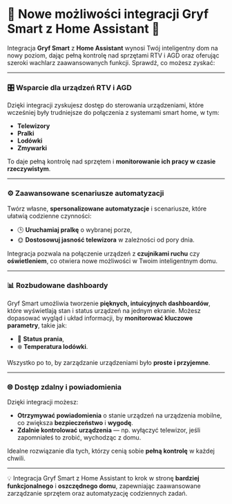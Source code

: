 # 🌟 **Nowe możliwości integracji Gryf Smart z Home Assistant** 🌟

Integracja **Gryf Smart** z **Home Assistant** wynosi Twój inteligentny dom na nowy poziom, dając pełną kontrolę nad sprzętami RTV i AGD oraz oferując szeroki wachlarz zaawansowanych funkcji. Sprawdź, co możesz zyskać:

---

### 🎛️ **Wsparcie dla urządzeń RTV i AGD**
Dzięki integracji zyskujesz dostęp do sterowania urządzeniami, które wcześniej były trudniejsze do połączenia z systemami smart home, w tym:
- **Telewizory**
- **Pralki**
- **Lodówki**
- **Zmywarki**

To daje pełną kontrolę nad sprzętem i **monitorowanie ich pracy w czasie rzeczywistym**. 

---

### ⚙️ **Zaawansowane scenariusze automatyzacji**
Twórz własne, **spersonalizowane automatyzacje** i scenariusze, które ułatwią codzienne czynności:
- 🕒 **Uruchamiaj pralkę** o wybranej porze,
- 🌞 **Dostosowuj jasność telewizora** w zależności od pory dnia.

Integracja pozwala na połączenie urządzeń z **czujnikami ruchu** czy **oświetleniem**, co otwiera nowe możliwości w Twoim inteligentnym domu.

---

### 📊 **Rozbudowane dashboardy**
Gryf Smart umożliwia tworzenie **pięknych, intuicyjnych dashboardów**, które wyświetlają stan i status urządzeń na jednym ekranie. Możesz dopasować wygląd i układ informacji, by **monitorować kluczowe parametry**, takie jak:
- 🧺 **Status prania**,
- ❄️ **Temperatura lodówki**.

Wszystko po to, by zarządzanie urządzeniami było **proste i przyjemne**.

---

### 🌐 **Dostęp zdalny i powiadomienia**
Dzięki integracji możesz:
- **Otrzymywać powiadomienia** o stanie urządzeń na urządzenia mobilne, co zwiększa **bezpieczeństwo** i **wygodę**.
- **Zdalnie kontrolować urządzenia** — np. wyłączyć telewizor, jeśli zapomniałeś to zrobić, wychodząc z domu.

Idealne rozwiązanie dla tych, którzy cenią sobie **pełną kontrolę** w każdej chwili.

---

💡 Integracja Gryf Smart z Home Assistant to krok w stronę **bardziej funkcjonalnego** i **oszczędnego domu**, zapewniając zaawansowane zarządzanie sprzętem oraz automatyzację codziennych zadań.
